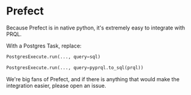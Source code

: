 # Prefect

Because Prefect is in native python, it's extremely easy to integrate with PRQL.

With a Postgres Task, replace:

```python
PostgresExecute.run(..., query=sql)
```

```python
PostgresExecute.run(..., query=pyprql.to_sql(prql))
```

We're big fans of Prefect, and if there is anything that would make the
integration easier, please open an issue.
